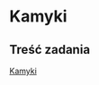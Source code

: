 # Kamyki

## Treść zadania

[Kamyki](https://szkopul.edu.pl/problemset/problem/HHF6YbUDw62ERPhgYvcr5eW_/site/?key=statement)